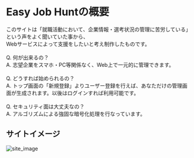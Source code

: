 # Easy Job Huntの概要

このサイトは「就職活動において、企業情報・選考状況の管理に苦労している」という声をよく聞いていた事から、<br>
Webサービスによって支援をしたいと考え制作したものです。
<br><br>
Q. 何が出来るの？<br>
A. 志望企業をスマホ・PC等関係なく、Web上で一元的に管理できます。
<br><br>
Q. どうすれば始められるの？<br>
A. トップ画面の「新規登録」よりユーザー登録を行えば、あなただけの管理画面が生成されます。以後はログインすれば利用可能です。
<br><br>
Q. セキュリティ面は大丈夫なの？<br>
A. アルゴリズムによる強固な暗号化処理を行なっています。

## サイトイメージ
![site_image](https://easyjobhunt.herokuapp.com/sample.png)
